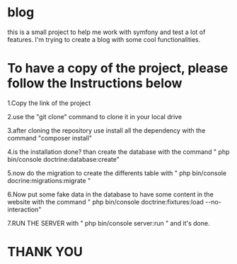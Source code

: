 # blog

this is a small project to help me work with symfony and test a lot of features. I'm trying to create a blog with some cool functionalities.

# To have a copy of the project, please follow the Instructions below

1.Copy the link of the project

2.use the "git clone" command to clone it in your local drive

3.after cloning the repository use install all the dependency with the command "composer install"

4.is the installation done? than create the database with the command " php bin/console doctrine:database:create"

5.now do the migration to create the differents table with " php bin/console docrine:migrations:migrate "

6.Now put some fake data in the database to have some content in the website with the command " php bin/console doctrine:fixtures:load --no-interaction"

7.RUN THE SERVER with " php bin/console server:run " and it's done.

# THANK YOU
